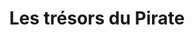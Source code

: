 ---
title: "Les trésors du Pirate"
url: /saint-jean-de-luz/les-tresors-du-pirate/
shop: confiserie
---